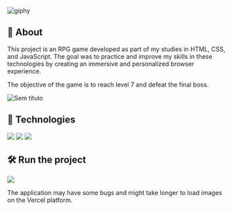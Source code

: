 ![giphy](https://github.com/user-attachments/assets/9e29cf6d-3179-40f0-a45d-35adf3c141cb)

<h2>📌 About</h2>
<p>This project is an RPG game developed as part of my studies in HTML, CSS, and JavaScript. The goal was to practice and improve my skills in these technologies by creating an immersive and personalized browser experience.</p>
<p>The objective of the game is to reach level 7 and defeat the final boss.</p>

![Sem título](https://github.com/user-attachments/assets/a020be50-b438-4658-8247-fed1594b1db5)

## 🚀 Technologies
<div>
  <img src="https://img.shields.io/badge/HTML-239120?style=for-the-badge&logo=html5&logoColor=white">
  <img src="https://img.shields.io/badge/CSS-239120?&style=for-the-badge&logo=css3&logoColor=white">
  <img src="https://img.shields.io/badge/JavaScript-F7DF1E?style=for-the-badge&logo=javascript&logoColor=black">
</div>

## 🛠️ Run the project

<div>
  <a href="https://rpg-delta.vercel.app" target="_blank"><img loading="lazy" src="https://img.shields.io/badge/Vercel-000000?style=for-the-badge&logo=vercel&logoColor=white" target="_blank"></a>
  <p>The application may have some bugs and might take longer to load images on the Vercel platform.</p>
</div>
